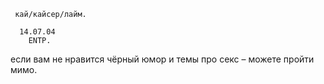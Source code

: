      кай/кайсер/лайм.
    
      14.07.04 
        ENTP.

если вам не нравится чёрный юмор и темы про секс – можете пройти мимо.
    

